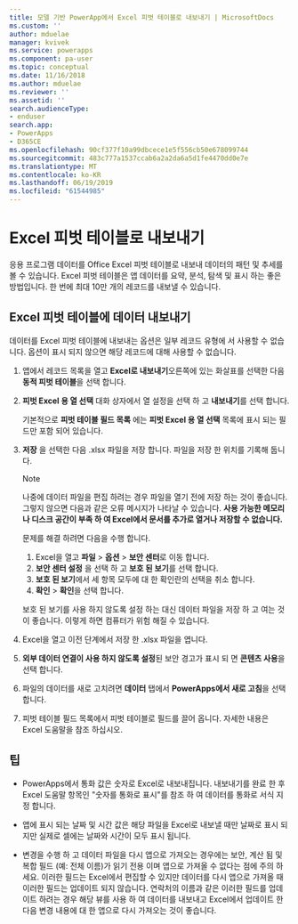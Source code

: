 ```yaml
---
title: 모델 기반 PowerApp에서 Excel 피벗 테이블로 내보내기 | MicrosoftDocs
ms.custom: ''
author: mduelae
manager: kvivek
ms.service: powerapps
ms.component: pa-user
ms.topic: conceptual
ms.date: 11/16/2018
ms.author: mduelae
ms.reviewer: ''
ms.assetid: ''
search.audienceType:
- enduser
search.app:
- PowerApps
- D365CE
ms.openlocfilehash: 90cf377f10a99dbcece1e5f556cb50e678099744
ms.sourcegitcommit: 483c777a1537ccab6a2a2da6a5d1fe4470dd0e7e
ms.translationtype: MT
ms.contentlocale: ko-KR
ms.lasthandoff: 06/19/2019
ms.locfileid: "61544985"
---
```

# <a name="export-to-an-excel-pivottable"></a>Excel 피벗 테이블로 내보내기


응용 프로그램 데이터를 Office Excel 피벗 테이블로 내보내 데이터의 패턴 및 추세를 볼 수 있습니다. Excel 피벗 테이블은 앱 데이터를 요약, 분석, 탐색 및 표시 하는 좋은 방법입니다. 한 번에 최대 10만 개의 레코드를 내보낼 수 있습니다.  
  

## <a name="export-data-to-an-excel-pivottable"></a>Excel 피벗 테이블에 데이터 내보내기  
데이터를 Excel 피벗 테이블에 내보내는 옵션은 일부 레코드 유형에 서 사용할 수 없습니다. 옵션이 표시 되지 않으면 해당 레코드에 대해 사용할 수 없습니다.  
  
1. 앱에서 레코드 목록을 열고 **Excel로 내보내기**오른쪽에 있는 화살표를 선택한 다음 **동적 피벗 테이블**을 선택 합니다.  
  
2. **피벗 Excel 용 열 선택** 대화 상자에서 열 설정을 선택 하 고 **내보내기**를 선택 합니다.  
  
   기본적으로 **피벗 테이블 필드 목록** 에는 **피벗 Excel 용 열 선택** 목록에 표시 되는 필드만 포함 되어 있습니다.  
  
3. **저장** 을 선택한 다음 .xlsx 파일을 저장 합니다. 파일을 저장 한 위치를 기록해 둡니다.  
  
   > [!NOTE]
   > 나중에 데이터 파일을 편집 하려는 경우 파일을 열기 전에 저장 하는 것이 좋습니다. 그렇지 않으면 다음과 같은 오류 메시지가 나타날 수 있습니다. **사용 가능한 메모리 나 디스크 공간이 부족 하 여 Excel에서 문서를 추가로 열거나 저장할 수 없습니다.**  
   > 
   > 문제를 해결 하려면 다음을 수행 합니다.  
   > 
   > 1. Excel을 열고 **파일** > **옵션** > **보안 센터**로 이동 합니다.  
   > 2. **보안 센터 설정** 을 선택 하 고 **보호 된 보기**를 선택 합니다.  
   > 3. **보호 된 보기**에서 세 항목 모두에 대 한 확인란의 선택을 취소 합니다.  
   > 4. **확인** > **확인**을 선택 합니다.  
   > 
   > 보호 된 보기를 사용 하지 않도록 설정 하는 대신 데이터 파일을 저장 하 고 여는 것이 좋습니다. 이렇게 하면 컴퓨터가 위험 해질 수 있습니다.  
  
4. Excel을 열고 이전 단계에서 저장 한 .xlsx 파일을 엽니다.  
  
5. **외부 데이터 연결이 사용 하지 않도록 설정**된 보안 경고가 표시 되 면 **콘텐츠 사용**을 선택 합니다.  
  
6. 파일의 데이터를 새로 고치려면 **데이터** 탭에서 **PowerApps에서 새로 고침**을 선택 합니다.  
  
7. 피벗 테이블 필드 목록에서 피벗 테이블로 필드를 끌어 옵니다. 자세한 내용은 Excel 도움말을 참조 하십시오.  
  
## <a name="tips"></a>팁  
  
- PowerApps에서 통화 값은 숫자로 Excel로 내보내집니다. 내보내기를 완료 한 후 Excel 도움말 항목인 "숫자를 통화로 표시"를 참조 하 여 데이터를 통화로 서식 지정 합니다.
  
- 앱에 표시 되는 날짜 및 시간 값은 해당 파일을 Excel로 내보낼 때만 날짜로 표시 되지만 실제로 셀에는 날짜와 시간이 모두 표시 됩니다.  
  
- 변경을 수행 하 고 데이터 파일을 다시 앱으로 가져오는 경우에는 보안, 계산 됨 및 복합 필드 (예: 전체 이름)가 읽기 전용 이며 앱으로 가져올 수 없다는 점에 주의 하세요. 이러한 필드는 Excel에서 편집할 수 있지만 데이터를 다시 앱으로 가져올 때 이러한 필드는 업데이트 되지 않습니다. 연락처의 이름과 같은 이러한 필드를 업데이트 하려는 경우 해당 뷰를 사용 하 여 데이터를 내보내고 Excel에서 업데이트 한 다음 변경 내용에 대 한 앱으로 다시 가져오는 것이 좋습니다.  
  
 
